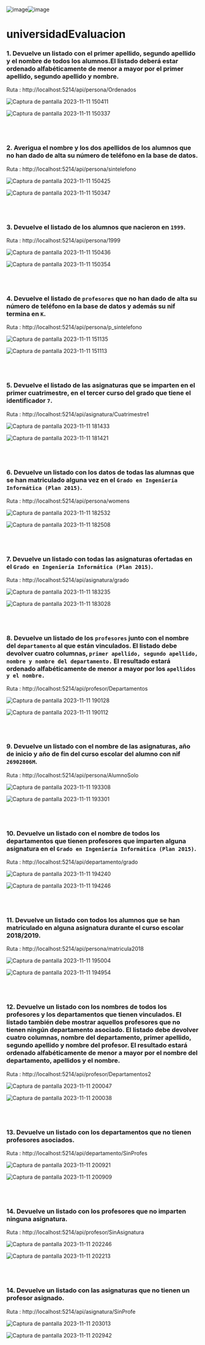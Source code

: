 ![image](https://github.com/julianlpz69/universidadEvaluacion/assets/131847060/70eae31a-5c58-415a-8e1d-95a1931180fb)![image](https://github.com/julianlpz69/universidadEvaluacion/assets/131847060/d1395b5d-b9ad-47ad-b9c0-8de784d85ac8)
# universidadEvaluacion

### 1. Devuelve un listado con el primer apellido, segundo apellido y el nombre de todos los alumnos.El listado deberá estar ordenado alfabéticamente de menor a mayor por el primer apellido, segundo apellido y nombre.

Ruta : http://localhost:5214/api/persona/Ordenados

![Captura de pantalla 2023-11-11 150411](https://github.com/julianlpz69/universidadEvaluacion/assets/131847060/dc38f463-774f-4815-bb85-97cf2b5d6f24)

![Captura de pantalla 2023-11-11 150337](https://github.com/julianlpz69/universidadEvaluacion/assets/131847060/8f796ef7-08f8-416b-9ee2-e5bc668006cb)

<br><br>


### 2. Averigua el nombre y los dos apellidos de los alumnos que **no** han dado de alta su número de teléfono en la base de datos.

Ruta : http://localhost:5214/api/persona/sintelefono

![Captura de pantalla 2023-11-11 150425](https://github.com/julianlpz69/universidadEvaluacion/assets/131847060/6e076bd6-38b7-4b16-9b81-daa5af700994)

![Captura de pantalla 2023-11-11 150347](https://github.com/julianlpz69/universidadEvaluacion/assets/131847060/acf919e0-93fc-4e9d-a3a8-7d71263875cb)

<br><br>


### 3. Devuelve el listado de los alumnos que nacieron en `1999`.

Ruta : http://localhost:5214/api/persona/1999

![Captura de pantalla 2023-11-11 150436](https://github.com/julianlpz69/universidadEvaluacion/assets/131847060/d1bbe315-1b7c-49fc-8817-2700648004f4)

![Captura de pantalla 2023-11-11 150354](https://github.com/julianlpz69/universidadEvaluacion/assets/131847060/28eeff65-50b9-4e12-ba05-3ec6469a4792)

<br><br>


### 4. Devuelve el listado de `profesores` que **no** han dado de alta su número de teléfono en la base de datos y además su nif termina en `K`.

Ruta : http://localhost:5214/api/persona/p_sintelefono

![Captura de pantalla 2023-11-11 151135](https://github.com/julianlpz69/universidadEvaluacion/assets/131847060/58866a9b-a7d1-4dbe-9b5b-c200a86c0803)

![Captura de pantalla 2023-11-11 151113](https://github.com/julianlpz69/universidadEvaluacion/assets/131847060/1e68bad7-f964-4414-b4e9-30090da71def)


<br><br>


### 5. Devuelve el listado de las asignaturas que se imparten en el primer cuatrimestre, en el tercer curso del grado que tiene el identificador `7`.

Ruta : http://localhost:5214/api/asignatura/Cuatrimestre1

![Captura de pantalla 2023-11-11 181433](https://github.com/julianlpz69/universidadEvaluacion/assets/131847060/40e063c6-ae01-455a-85e4-d07ee0333c14)

![Captura de pantalla 2023-11-11 181421](https://github.com/julianlpz69/universidadEvaluacion/assets/131847060/7daaba9e-654d-4f89-b924-256a24ee74e6)


<br><br>


### 6. Devuelve un listado con los datos de todas las **alumnas** que se han matriculado alguna vez en el `Grado en Ingeniería Informática (Plan 2015)`.

Ruta : http://localhost:5214/api/persona/womens

![Captura de pantalla 2023-11-11 182532](https://github.com/julianlpz69/universidadEvaluacion/assets/131847060/ceb1df92-50e7-4172-ba21-76800aac10ba)

![Captura de pantalla 2023-11-11 182508](https://github.com/julianlpz69/universidadEvaluacion/assets/131847060/d9b47776-6e89-4e0e-9e27-57a453587c6f)



<br><br>


### 7. Devuelve un listado con todas las asignaturas ofertadas en el `Grado en Ingeniería Informática (Plan 2015)`.

Ruta : http://localhost:5214/api/asignatura/grado

![Captura de pantalla 2023-11-11 183235](https://github.com/julianlpz69/universidadEvaluacion/assets/131847060/1ebabd5b-5d44-4d78-99ab-2ec400b83ba8)

![Captura de pantalla 2023-11-11 183028](https://github.com/julianlpz69/universidadEvaluacion/assets/131847060/612efb6c-3bcb-4300-ac0d-8f7165ba2842)


<br><br>

### 8. Devuelve un listado de los `profesores` junto con el nombre del `departamento` al que están vinculados. El listado debe devolver cuatro columnas, `primer apellido, segundo apellido, nombre y nombre del departamento.` El resultado estará ordenado alfabéticamente de menor a mayor por los `apellidos y el nombre.`

Ruta : http://localhost:5214/api/profesor/Departamentos

![Captura de pantalla 2023-11-11 190128](https://github.com/julianlpz69/universidadEvaluacion/assets/131847060/c3558ec3-c129-4842-ae0f-664fb0b8ee9c)

![Captura de pantalla 2023-11-11 190112](https://github.com/julianlpz69/universidadEvaluacion/assets/131847060/5ff0779a-8933-46d9-95bd-564c130e2dad)



<br><br>

### 9. Devuelve un listado con el nombre de las asignaturas, año de inicio y año de fin del curso escolar del alumno con nif `26902806M`.

Ruta : http://localhost:5214/api/persona/AlumnoSolo

![Captura de pantalla 2023-11-11 193308](https://github.com/julianlpz69/universidadEvaluacion/assets/131847060/df254cdb-df35-4886-b0ad-534f45ec5b95)

![Captura de pantalla 2023-11-11 193301](https://github.com/julianlpz69/universidadEvaluacion/assets/131847060/4b62f9a6-d156-47f0-8dfc-5bed112b1ff2)



<br><br>

### 10. Devuelve un listado con el nombre de todos los departamentos que tienen profesores que imparten alguna asignatura en el `Grado en Ingeniería Informática (Plan 2015)`.

Ruta : http://localhost:5214/api/departamento/grado

![Captura de pantalla 2023-11-11 194240](https://github.com/julianlpz69/universidadEvaluacion/assets/131847060/32ae712c-cce5-43f6-817e-9345a5c177ae)

![Captura de pantalla 2023-11-11 194246](https://github.com/julianlpz69/universidadEvaluacion/assets/131847060/6008cb4a-762c-442c-bb00-cc9f47bf7289)


<br><br>

### 11. Devuelve un listado con todos los alumnos que se han matriculado en alguna asignatura durante el curso escolar 2018/2019.

Ruta : http://localhost:5214/api/persona/matricula2018

![Captura de pantalla 2023-11-11 195004](https://github.com/julianlpz69/universidadEvaluacion/assets/131847060/955e04e0-d32f-4169-95df-858fc97d7caf)

![Captura de pantalla 2023-11-11 194954](https://github.com/julianlpz69/universidadEvaluacion/assets/131847060/c135d40d-680a-44d1-92a3-b58cf1d17217)

<br><br>

### 12. Devuelve un listado con los nombres de **todos** los profesores y los departamentos que tienen vinculados. El listado también debe mostrar aquellos profesores que no tienen ningún departamento asociado. El listado debe devolver cuatro columnas, nombre del departamento, primer apellido, segundo apellido y nombre del profesor. El resultado estará ordenado alfabéticamente de menor a mayor por el nombre del departamento, apellidos y el nombre.

Ruta : http://localhost:5214/api/profesor/Departamentos2

![Captura de pantalla 2023-11-11 200047](https://github.com/julianlpz69/universidadEvaluacion/assets/131847060/2d5c8506-eba9-4075-a859-9f497adf196f)

![Captura de pantalla 2023-11-11 200038](https://github.com/julianlpz69/universidadEvaluacion/assets/131847060/412611ed-eed7-47dc-a1c0-99125d98acf7)


<br><br>

### 13. Devuelve un listado con los departamentos que no tienen profesores asociados.

Ruta : http://localhost:5214/api/departamento/SinProfes

![Captura de pantalla 2023-11-11 200921](https://github.com/julianlpz69/universidadEvaluacion/assets/131847060/3c7e4118-13c9-49dd-9c5f-5db994e2f194)

![Captura de pantalla 2023-11-11 200909](https://github.com/julianlpz69/universidadEvaluacion/assets/131847060/6f1851ce-4230-4426-a736-e057598bc5ce)


<br><br>

### 14. Devuelve un listado con los profesores que no imparten ninguna asignatura.

Ruta : http://localhost:5214/api/profesor/SinAsignatura

![Captura de pantalla 2023-11-11 202246](https://github.com/julianlpz69/universidadEvaluacion/assets/131847060/74d7b822-1b75-4098-88b3-59a0671ac2d5)

![Captura de pantalla 2023-11-11 202213](https://github.com/julianlpz69/universidadEvaluacion/assets/131847060/598d2f87-e5c6-42d6-9156-2b225a5c614e)


<br><br>

### 14. Devuelve un listado con las asignaturas que no tienen un profesor asignado.

Ruta : http://localhost:5214/api/asignatura/SinProfe

![Captura de pantalla 2023-11-11 203013](https://github.com/julianlpz69/universidadEvaluacion/assets/131847060/06418c7c-530e-43ec-b29b-fd628f6acc75)

![Captura de pantalla 2023-11-11 202942](https://github.com/julianlpz69/universidadEvaluacion/assets/131847060/4eaeacbc-1993-4745-a45d-4081c212195f)


